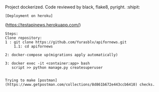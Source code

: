 Project dockerized.
Code reviewed by black, flake8, pyright. :shipit:

```
[Deployment on heroku]
```
(https://testapinews.herokuapp.com/)
```
Steps:
Clone repository:
1 : git clone https://github.com/Yurasblv/apifornews.git
    1.1: cd apifornews

2: docker-compose up(migrations apply automatically)

3: docker exec -it <container:app> bash
   script >> python manage.py createsuperuser
   
```

```
Trying to make [postman](https://www.getpostman.com/collections/8d861b672e443ccb6410) checks.
```
